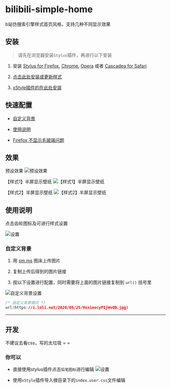 # bilibili-simple-home

b站仿搜索引擎样式首页风格，支持几种不同显示效果

## 安装

> 请先在浏览器安装`Stylus`插件，再进行以下安装

1. 安装 [Stylus for Firefox](https://addons.mozilla.org/en-US/firefox/addon/styl-us/), [Chrome](https://chrome.google.com/webstore/detail/stylus/clngdbkpkpeebahjckkjfobafhncgmne), [Opera](https://addons.opera.com/en-gb/extensions/details/stylus/) 或者 [Cascadea for Safari](https://cascadea.app/)

2. [点击此处安装或更新样式](https://cdn.jsdelivr.net/gh/hakadao/bilibili-simple-home@master/index.user.css)

3. [xStyle插件的在此处安装](https://ext.firefoxcn.net/xstyle/install/open.html?name=bilibili搜索引擎首页样式&code=https://cdn.jsdelivr.net/gh/hakadao/bilibili-simple-home@master/index.user.css)

## 快速配置

* [自定义背景](#自定义背景)

* [使用说明](#使用说明)

* [Firefox 不显示毛玻璃问题](https://github.com/hakadao/bilibili-simple-home/issues/11)

## 效果

预设效果
![预设效果](https://cdn.jsdelivr.net/gh/hakadao/bilibili-simple-home@master/preview/preview-1.png "预设效果")

【样式1】半屏显示壁纸
![【样式1】半屏显示壁纸](https://cdn.jsdelivr.net/gh/hakadao/bilibili-simple-home@master/preview/preview-2.png "【样式1】半屏显示壁纸")

【样式2】半屏显示壁纸
![【样式2】半屏显示壁纸](https://cdn.jsdelivr.net/gh/hakadao/bilibili-simple-home@master/preview/preview-3.png "【样式2】半屏显示壁纸")

## 使用说明

点击齿轮图标及可进行样式设置

![设置](https://cdn.jsdelivr.net/gh/hakadao/bilibili-simple-home@master/preview/setting-preview.png)

### 自定义背景

1. 用 [sm.ms](https://sm.ms/) 图床上传图片

2. 复制上传后得到的图片链接

3. 按以下设置进行配置，同时需要将上面的图片链接复制到 `url()` 括号里

![自定义背景设置](https://i.loli.net/2020/09/22/OeU6xdqKCujzIL4.png)

``` css
/* 自定义背景格式 */
url(https://i.loli.net/2020/05/25/HxnieocyPIjWvQB.jpg)
```

---

## 开发

不建议去看css，写的太垃圾 = =

### 你可以

* 直接使用stylus插件点击`铅笔图标`进行编辑
![设置](https://cdn.jsdelivr.net/gh/hakadao/bilibili-simple-home@master/preview/setting-preview.png)

* 使用`xStyle`插件导入根目录下的`index.user.css`文件编辑
